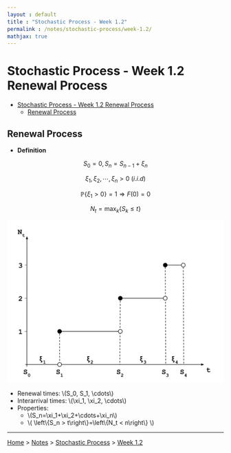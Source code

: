 ```yaml
---
layout : default
title : "Stochastic Process - Week 1.2"
permalink : /notes/stochastic-process/week-1.2/
mathjax: true
---
```


<script src="https://cdnjs.cloudflare.com/ajax/libs/mathjax/2.7.6/MathJax.js?config=TeX-MML-AM_CHTML" async="" type="text/javascript"> </script>

# Stochastic Process - Week 1.2 Renewal Process

- [Stochastic Process - Week 1.2 Renewal Process](#stochastic-process---week-12-renewal-process)
  - [Renewal Process](#renewal-process)

## Renewal Process

- **Definition**

$$S_0=0,S_n=S_{n-1}+\xi_n$$

$$\xi_1,\xi_2,\cdots,\xi_n > 0\ (i.i.d)$$

$$\mathbb{P}\left\{\xi_1 > 0\right\}=1\Rightarrow F(0)=0$$

$$N_t=\max_k\left\{S_k\leq t\right\}$$

![Renewal Process](./renewal_process.svg)

- Renewal times: \\(S_0, S_1, \cdots\\)
- Interarrival times: \\(\xi_1, \xi_2, \cdots\\)
- Properties:
  - \\(S_n=\xi_1+\xi_2+\cdots+\xi_n\\)
  - \\( \left\\{S_n > t\right\\}=\left\\{N_t < n\right\\} \\)

---

[Home](/) > [Notes](/notes/) > [Stochastic Process](/notes/stochastic-process/) > [Week 1.2](/notes/stochastic-process/week-1.2/)